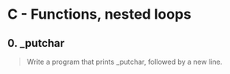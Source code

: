 # C - Functions, nested loops

## 0. _putchar
> Write a program that prints _putchar, followed by a new line.
